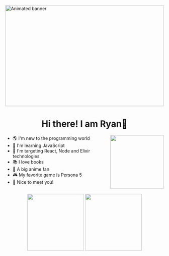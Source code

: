 <img align="center" src="https://user-images.githubusercontent.com/93164668/138920363-af84d7f9-91a1-4d63-b5eb-65a977ece833.gif" alt="Animated banner" width="100%" height="320px">

<h1 align="center">Hi there! I am Ryan👋</h1>

<img align="right" src="https://user-images.githubusercontent.com/93164668/139111207-d85e343a-920b-4885-bb5f-49efe7498151.gif" width="170px">

 - 🌎 I'm new to the programming world
 - 📖 I'm learning JavaScript
 - 🎯 I'm targeting React, Node and Elixir technologies
 - 📚 I love books
 - 🤩 A big anime fan
 - 🎮 My favorite game is Persona 5
 - 🤝 Nice to meet you!

##
<div align="center">
  <img height="180em" src="https://github-readme-stats.vercel.app/api?username=ryanvgomes&show_icons=true&theme=tokyonight&include_all_commits=true&count_private=true"/>
  <img height="180em" src="https://github-readme-stats.vercel.app/api/top-langs/?username=rafaballerini&layout=compact&langs_count=7&theme=tokyonight"/>
</div>
